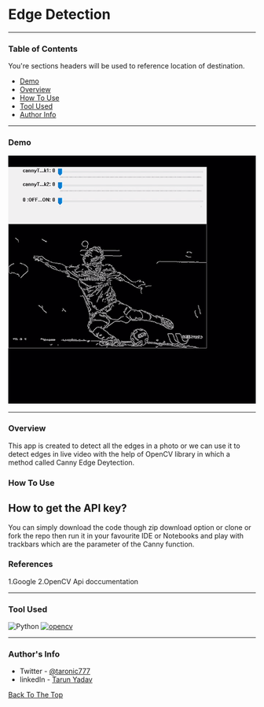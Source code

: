 # Edge Detection 
---

### Table of Contents
You're sections headers will be used to reference location of destination.

- [Demo](#demo)
- [Overview](#overview)
- [How To Use](#how-to-use)
- [Tool Used](#tool-used)
- [Author Info](#author-info)

---

### Demo

![GIF](./static/gif.gif)

---

### Overview

This app is created to detect all the edges in a photo or we can use it to detect edges in live video with the help of OpenCV library in which a method called Canny Edge Deytection.

### How To Use

## How to get the API key?

You can simply download the code though zip download option or clone or fork the repo then run it in your favourite IDE or Notebooks and play with trackbars which are the parameter of the Canny function.

### References
1.Google
2.OpenCV Api doccumentation

---

### Tool Used

![Python](https://img.shields.io/badge/Python-3.8-blueviolet)
<a href="https://opencv.org/" target="_blank"> <img src="https://www.vectorlogo.zone/logos/opencv/opencv-icon.svg" alt="opencv" width="40" height="40"/> </a>


---

### Author's Info

- Twitter - [@taronic777](https://twitter.com/taronic777)
- linkedIn - [Tarun Yadav](https://www.linkedin.com/in/tarun-yadav-47442112b/)

[Back To The Top](#read-me-template)
